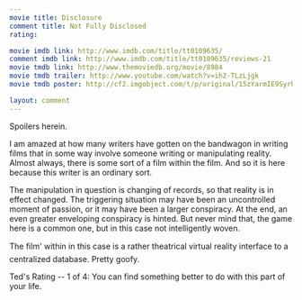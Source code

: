 ```yaml
---
movie title: Disclosure
comment title: Not Fully Disclosed
rating: 

movie imdb link: http://www.imdb.com/title/tt0109635/
comment imdb link: http://www.imdb.com/title/tt0109635/reviews-21
movie tmdb link: http://www.themoviedb.org/movie/8984
movie tmdb trailer: http://www.youtube.com/watch?v=ih2-TLzLjgk
movie tmdb poster: http://cf2.imgobject.com/t/p/original/15zYarmIE9SyrhJG3I2jjanHNes.jpg

layout: comment
---
```


Spoilers herein.

I am amazed at how many writers have gotten on the bandwagon in writing films that in some way involve someone writing or manipulating reality. Almost always, there is some sort of a film within the film. And so it is here because this writer is an ordinary sort.

The manipulation in question is changing of records, so that reality is in effect changed. The triggering situation may have been an uncontrolled moment of passion, or it may have been a larger conspiracy. At the end, an even greater enveloping conspiracy is hinted. But never mind that, the game here is a common one, but in this case not intelligently woven.

The film' within in this case is a rather theatrical virtual reality interface to a centralized database. Pretty goofy.

Ted's Rating -- 1 of 4: You can find something better to do with this part of your life.